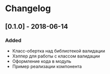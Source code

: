 # Changelog

## [0.1.0] - 2018-06-14

### Added
- Класс-обертка над библиотекой валидации
- Хэлпер для работы с классом валидации
- Оформление кода в модуль
- Пример реализации компонента